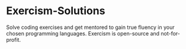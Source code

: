 # Exercism-Solutions
 Solve coding exercises and get mentored to gain true fluency in your chosen programming languages. Exercism is open-source and not-for-profit. 
